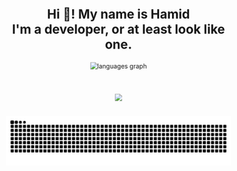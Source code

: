 <br clear="both">

<h1 align="center">Hi 👋! My name is Hamid<br>I'm a developer, or at least look like one.</h1>

###

<div align="center">
  <img src="https://github-readme-stats.vercel.app/api/top-langs?username=Kene33&locale=en&hide_title=true&layout=compact&card_width=320&langs_count=8&theme=dracula&hide_border=true" height="210" alt="languages graph" />
</div>

###

<br clear="both">

<p align="center">
  <a href="https://github.com/Kene33">
    <img src="https://skillicons.dev/icons?i=py,c,html,css,linux,arch,redis,sqlite,fastapi,docker,git,vscode" />
  </a>
</p>

<br clear="both">

<img src="https://raw.githubusercontent.com/Kene33/Kene33/output/snake.svg" alt="Snake animation" />

